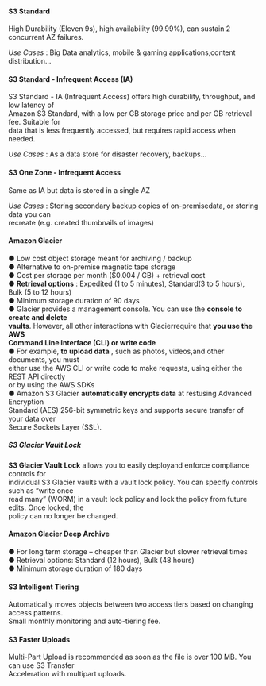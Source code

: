 #### S3 Standard

High Durability (Eleven 9s), high availability (99.99%), can sustain 2 concurrent AZ failures.

_Use Cases_ : Big Data analytics, mobile & gaming applications,content distribution...

#### S3 Standard - Infrequent Access (IA)

S3 Standard - IA (Infrequent Access) offers high durability, throughput, and low latency of  
Amazon S3 Standard, with a low per GB storage price and per GB retrieval fee. Suitable for  
data that is less frequently accessed, but requires rapid access when needed.

_Use Cases_ : As a data store for disaster recovery, backups...

#### S3 One Zone - Infrequent Access

Same as IA but data is stored in a single AZ

_Use Cases_ : Storing secondary backup copies of on-premisedata, or storing data you can  
recreate (e.g. created thumbnails of images)

#### Amazon Glacier

● Low cost object storage meant for archiving / backup  
● Alternative to on-premise magnetic tape storage  
● Cost per storage per month ($0.004 / GB) + retrieval cost  
● **Retrieval options** : Expedited (1 to 5 minutes), Standard(3 to 5 hours), Bulk (5 to 12 hours)  
● Minimum storage duration of 90 days  
● Glacier provides a management console. You can use the **console to create and delete  
vaults**. However, all other interactions with Glacierrequire that **you use the AWS  
Command Line Interface (CLI) or write code**  
● For example, **to upload data** , such as photos, videos,and other documents, you must  
either use the AWS CLI or write code to make requests, using either the REST API directly  
or by using the AWS SDKs  
● Amazon S3 Glacier **automatically encrypts data** at restusing Advanced Encryption  
Standard (AES) 256-bit symmetric keys and supports secure transfer of your data over  
Secure Sockets Layer (SSL).

##### S3 Glacier Vault Lock

**S3 Glacier Vault Lock** allows you to easily deployand enforce compliance controls for  
individual S3 Glacier vaults with a vault lock policy. You can specify controls such as “write once  
read many” (WORM) in a vault lock policy and lock the policy from future edits. Once locked, the  
policy can no longer be changed.

#### Amazon Glacier Deep Archive

● For long term storage – cheaper than Glacier but slower retrieval times  
● Retrieval options: Standard (12 hours), Bulk (48 hours)  
● Minimum storage duration of 180 days

#### S3 Intelligent Tiering

Automatically moves objects between two access tiers based on changing access patterns.  
Small monthly monitoring and auto-tiering fee.

#### S3 Faster Uploads

Multi-Part Upload is recommended as soon as the file is over 100 MB. You can use S3 Transfer  
Acceleration with multipart uploads.
